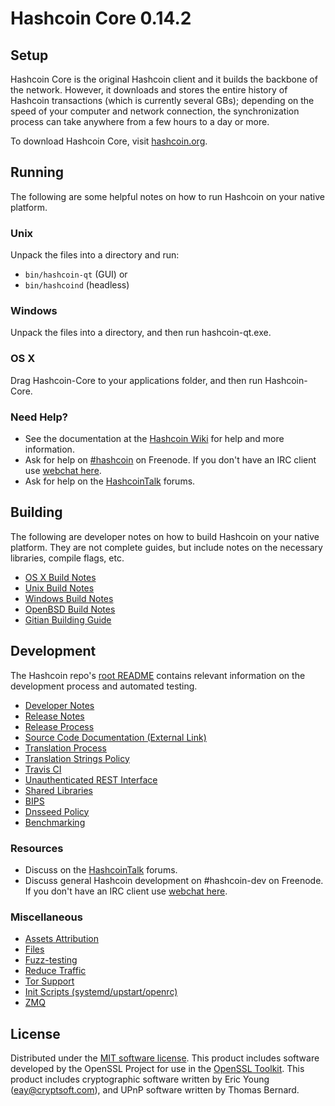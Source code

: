 Hashcoin Core 0.14.2
=====================

Setup
---------------------
Hashcoin Core is the original Hashcoin client and it builds the backbone of the network. However, it downloads and stores the entire history of Hashcoin transactions (which is currently several GBs); depending on the speed of your computer and network connection, the synchronization process can take anywhere from a few hours to a day or more.

To download Hashcoin Core, visit [hashcoin.org](https://hashcoin.org).

Running
---------------------
The following are some helpful notes on how to run Hashcoin on your native platform.

### Unix

Unpack the files into a directory and run:

- `bin/hashcoin-qt` (GUI) or
- `bin/hashcoind` (headless)

### Windows

Unpack the files into a directory, and then run hashcoin-qt.exe.

### OS X

Drag Hashcoin-Core to your applications folder, and then run Hashcoin-Core.

### Need Help?

* See the documentation at the [Hashcoin Wiki](https://hashcoin.info/)
for help and more information.
* Ask for help on [#hashcoin](http://webchat.freenode.net?channels=hashcoin) on Freenode. If you don't have an IRC client use [webchat here](http://webchat.freenode.net?channels=hashcoin).
* Ask for help on the [HashcoinTalk](https://hashcointalk.io/) forums.

Building
---------------------
The following are developer notes on how to build Hashcoin on your native platform. They are not complete guides, but include notes on the necessary libraries, compile flags, etc.

- [OS X Build Notes](build-osx.md)
- [Unix Build Notes](build-unix.md)
- [Windows Build Notes](build-windows.md)
- [OpenBSD Build Notes](build-openbsd.md)
- [Gitian Building Guide](gitian-building.md)

Development
---------------------
The Hashcoin repo's [root README](/README.md) contains relevant information on the development process and automated testing.

- [Developer Notes](developer-notes.md)
- [Release Notes](release-notes.md)
- [Release Process](release-process.md)
- [Source Code Documentation (External Link)](https://dev.visucore.com/hashcoin/doxygen/)
- [Translation Process](translation_process.md)
- [Translation Strings Policy](translation_strings_policy.md)
- [Travis CI](travis-ci.md)
- [Unauthenticated REST Interface](REST-interface.md)
- [Shared Libraries](shared-libraries.md)
- [BIPS](bips.md)
- [Dnsseed Policy](dnsseed-policy.md)
- [Benchmarking](benchmarking.md)

### Resources
* Discuss on the [HashcoinTalk](https://hashcointalk.io/) forums.
* Discuss general Hashcoin development on #hashcoin-dev on Freenode. If you don't have an IRC client use [webchat here](http://webchat.freenode.net/?channels=hashcoin-dev).

### Miscellaneous
- [Assets Attribution](assets-attribution.md)
- [Files](files.md)
- [Fuzz-testing](fuzzing.md)
- [Reduce Traffic](reduce-traffic.md)
- [Tor Support](tor.md)
- [Init Scripts (systemd/upstart/openrc)](init.md)
- [ZMQ](zmq.md)

License
---------------------
Distributed under the [MIT software license](/COPYING).
This product includes software developed by the OpenSSL Project for use in the [OpenSSL Toolkit](https://www.openssl.org/). This product includes
cryptographic software written by Eric Young ([eay@cryptsoft.com](mailto:eay@cryptsoft.com)), and UPnP software written by Thomas Bernard.
